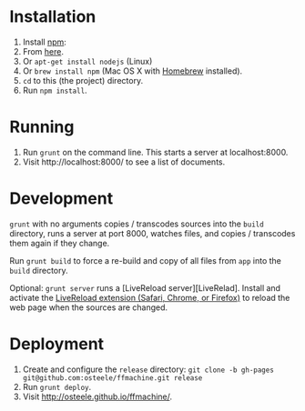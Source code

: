# Installation

1. Install [npm][npm]:
  1. From [here][npm download].
  2. Or `apt-get install nodejs` (Linux)
  3. Or `brew install npm` (Mac OS X with [Homebrew][homebrew] installed).
2. `cd` to this (the project) directory.
3. Run `npm install`.

# Running

1. Run `grunt` on the command line. This starts a server at localhost:8000.
2. Visit http://localhost:8000/ to see a list of documents.

# Development

`grunt` with no arguments copies / transcodes sources into the `build` directory, runs a server at port 8000,
watches files, and copies / transcodes them again if they change.

Run `grunt build` to force a re-build and copy of all files from `app` into the `build` directory.

Optional: `grunt server` runs a [LiveReload server][LiveRelad]. Install and activate the [LiveReload extension (Safari, Chrome, or Firefox)][LiveReload extensions] to reload the web page when the sources are changed.

# Deployment

1. Create and configure the `release` directory: `git clone -b gh-pages git@github.com:osteele/ffmachine.git release`
2. Run `grunt deploy`.
3. Visit http://osteele.github.io/ffmachine/.

[npm]: https://npmjs.org/
[npm download]: http://nodejs.org/download/
[homebrew]: http://brew.sh/
[LiveReload]: http://livereload.com/
[LiveReload extensions]: http://feedback.livereload.com/knowledgebase/articles/86242-how-do-i-install-and-use-the-browser-extensions-
[grunt-github-pages]: https://github.com/thanpolas/grunt-github-pages
